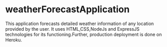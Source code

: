 # weatherForecastApplication
This application forecasts detailed weather information of any location provided by the user. It uses HTML,CSS,NodeJs and ExpressJS technologies for its functioning.Further,
production deployment is done on Heroku.

